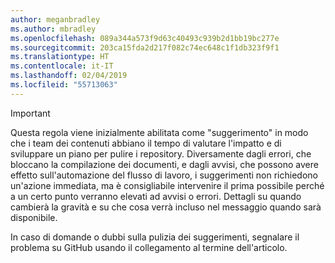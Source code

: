 ```yaml
---
author: meganbradley
ms.author: mbradley
ms.openlocfilehash: 089a344a573f9d63c40493c939b2d1bb19bc277e
ms.sourcegitcommit: 203ca15fda2d217f082c74ec648c1f1db323f9f1
ms.translationtype: HT
ms.contentlocale: it-IT
ms.lasthandoff: 02/04/2019
ms.locfileid: "55713063"
---
```

> [!IMPORTANT]
> Questa regola viene inizialmente abilitata come "suggerimento" in modo che i team dei contenuti abbiano il tempo di valutare l'impatto e di sviluppare un piano per pulire i repository. Diversamente dagli errori, che bloccano la compilazione dei documenti, e dagli avvisi, che possono avere effetto sull'automazione del flusso di lavoro, i suggerimenti non richiedono un'azione immediata, ma è consigliabile intervenire il prima possibile perché a un certo punto verranno elevati ad avvisi o errori. Dettagli su quando cambierà la gravità e su che cosa verrà incluso nel messaggio quando sarà disponibile.
>
> In caso di domande o dubbi sulla pulizia dei suggerimenti, segnalare il problema su GitHub usando il collegamento al termine dell'articolo.